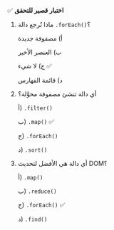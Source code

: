 ✅ **اختبار قصير للتحقق**
1.	ماذا تُرجع دالة `.forEach()`؟
    
    أ) مصفوفة جديدة
    
    ب) العنصر الأخير
    
    ج) لا شيء ✅
    
    د) قائمة الفهارس
2.	أي دالة تنشئ مصفوفة محوَّلة؟
    
    أ) `.filter()`
    
    ب) `.map()` ✅
    
    ج) `.forEach()`
    
    د) `.sort()`
3.	أي دالة هي الأفضل لتحديث DOM؟
    
    أ) `.map()`
    
    ب) `.reduce()`
    
    ج) `.forEach()` ✅
    
    د) `.find()`
